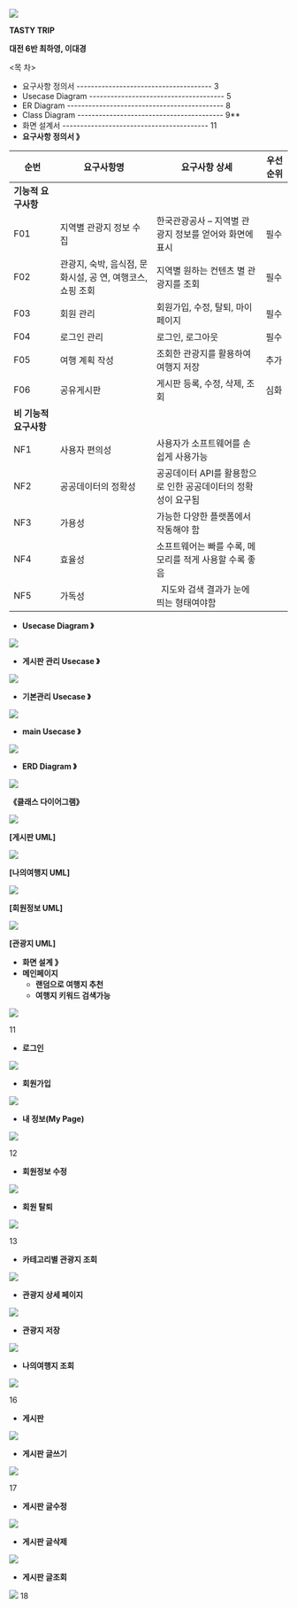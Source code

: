 ![](Aspose.Words.a723919e-e1d1-4eeb-b323-ce919cbcbb18.001.png)

**TASTY TRIP**

**대전 6반 최하영, 이대경**

<목  차> 

- 요구사항 정의서 -------------------------------------- 3 
- Usecase Diagram -------------------------------------- 5 
- ER Diagram -------------------------------------------- 8 
- Class Diagram ----------------------------------------- 9** 
- 화면 설계서 ----------------------------------------- 11 
- **요구사항 정의서 》** 



|**순번** |**요구사항명** |**요구사항 상세** |**우선순위** |
| - | - | - | - |
|**기능적 요구사항** ||||
|F01 |지역별 관광지 정보 수집 |한국관광공사 – 지역별 관광지 정보를 얻어와 화면에 표시 |필수 |
|F02 |관광지, 숙박, 음식점, 문화시설, 공 연, 여행코스, 쇼핑 조회 |지역별 원하는 컨텐츠 별 관광지를 조회 |필수 |
|F03 |회원 관리 |회원가입, 수정, 탈퇴, 마이페이지 |필수 |
|F04 |로그인 관리 |로그인, 로그아웃 |필수 |
|F05 |여행 계획 작성 |조회한 관광지를 활용하여 여행지 저장 |추가 |
|F06 |공유게시판 |게시판 등록, 수정, 삭제, 조회 |심화 |
|**비 기능적 요구사항** ||||
|NF1 |사용자 편의성 |사용자가 소프트웨어를 손쉽게 사용가능 ||
|NF2 |공공데이터의 정확성 |공공데이터 API를 활용함으로 인한 공공데이터의 정확성이 요구됨||
|NF3 |가용성 |가능한 다양한 플랫폼에서 작동해야 함 ||
|NF4 |효율성 |소프트웨어는 빠를 수록, 메모리를 적게 사용할 수록 좋음 ||
|NF5 |가독성 |` `지도와 검색 결과가 눈에 띄는 형태여야함 ||

- **Usecase Diagram  》**

![](Aspose.Words.a723919e-e1d1-4eeb-b323-ce919cbcbb18.002.png)

- **게시판 관리 Usecase  》**

![](Aspose.Words.a723919e-e1d1-4eeb-b323-ce919cbcbb18.003.png)

- **기본관리 Usecase  》** 

![](Aspose.Words.a723919e-e1d1-4eeb-b323-ce919cbcbb18.004.png)

- **main Usecase  》** 

![](Aspose.Words.a723919e-e1d1-4eeb-b323-ce919cbcbb18.005.png)

- **ERD Diagram  》**

![](Aspose.Words.a723919e-e1d1-4eeb-b323-ce919cbcbb18.006.jpeg)

**《클래스 다이어그램》** 

![](Aspose.Words.a723919e-e1d1-4eeb-b323-ce919cbcbb18.007.jpeg)

**[게시판 UML]** 

![](Aspose.Words.a723919e-e1d1-4eeb-b323-ce919cbcbb18.008.jpeg)

**[나의여행지 UML]** 

![](Aspose.Words.a723919e-e1d1-4eeb-b323-ce919cbcbb18.009.jpeg)

**[회원정보 UML]** 

![](Aspose.Words.a723919e-e1d1-4eeb-b323-ce919cbcbb18.010.jpeg)

**[관광지 UML]** 

- **화면 설계 》** 
- **메인페이지**  
  - **랜덤으로 여행지 추천** 
  - **여행지 키워드 검색가능** 

![](Aspose.Words.a723919e-e1d1-4eeb-b323-ce919cbcbb18.011.jpeg)

11 
- **로그인** 

![](Aspose.Words.a723919e-e1d1-4eeb-b323-ce919cbcbb18.012.jpeg)

- **회원가입** 

![](Aspose.Words.a723919e-e1d1-4eeb-b323-ce919cbcbb18.013.jpeg)

- **내 정보(My Page)**

![](Aspose.Words.a723919e-e1d1-4eeb-b323-ce919cbcbb18.014.jpeg)

12 

- **회원정보 수정**

![](Aspose.Words.a723919e-e1d1-4eeb-b323-ce919cbcbb18.015.jpeg)

- **회원 탈퇴** 

![](Aspose.Words.a723919e-e1d1-4eeb-b323-ce919cbcbb18.016.jpeg)

13 

- **카테고리별 관광지 조회** 

![](Aspose.Words.a723919e-e1d1-4eeb-b323-ce919cbcbb18.017.jpeg)

- **관광지 상세 페이지** 

![](Aspose.Words.a723919e-e1d1-4eeb-b323-ce919cbcbb18.018.jpeg)

- **관광지 저장** 

![](Aspose.Words.a723919e-e1d1-4eeb-b323-ce919cbcbb18.019.jpeg)

- **나의여행지 조회** 

![](Aspose.Words.a723919e-e1d1-4eeb-b323-ce919cbcbb18.020.jpeg)

16 
- **게시판** 

![](Aspose.Words.a723919e-e1d1-4eeb-b323-ce919cbcbb18.021.jpeg)

- **게시판 글쓰기** 

![](Aspose.Words.a723919e-e1d1-4eeb-b323-ce919cbcbb18.022.jpeg)

17 

- **게시판 글수정** 

![](Aspose.Words.a723919e-e1d1-4eeb-b323-ce919cbcbb18.023.jpeg)

- **게시판 글삭제** 

![](Aspose.Words.a723919e-e1d1-4eeb-b323-ce919cbcbb18.024.jpeg)

- **게시판 글조회** 

![](Aspose.Words.a723919e-e1d1-4eeb-b323-ce919cbcbb18.025.jpeg)
18 

